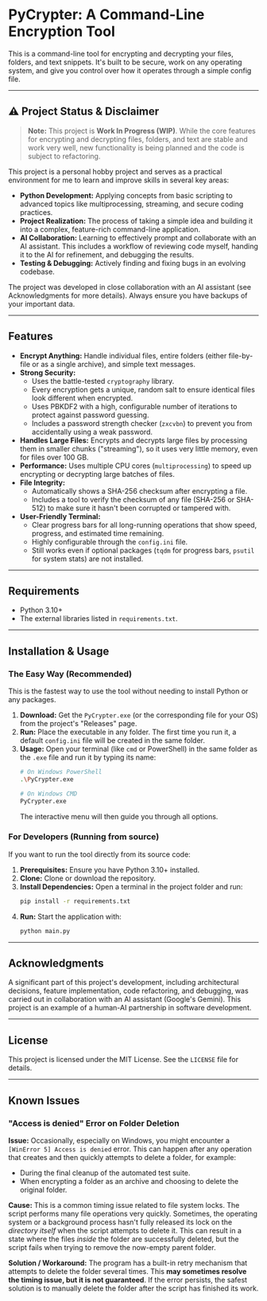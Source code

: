 # PyCrypter: A Command-Line Encryption Tool

This is a command-line tool for encrypting and decrypting your files, folders, and text snippets. It's built to be secure, work on any operating system, and give you control over how it operates through a simple config file.

---

## ⚠️ Project Status & Disclaimer

> **Note:** This project is **Work In Progress (WIP)**. While the core features for encrypting and decrypting files, folders, and text are stable and work very well, new functionality is being planned and the code is subject to refactoring.

This project is a personal hobby project and serves as a practical environment for me to learn and improve skills in several key areas:
- **Python Development:** Applying concepts from basic scripting to advanced topics like multiprocessing, streaming, and secure coding practices.
- **Project Realization:** The process of taking a simple idea and building it into a complex, feature-rich command-line application.
- **AI Collaboration:** Learning to effectively prompt and collaborate with an AI assistant. This includes a workflow of reviewing code myself, handing it to the AI for refinement, and debugging the results.
- **Testing & Debugging:** Actively finding and fixing bugs in an evolving codebase.

The project was developed in close collaboration with an AI assistant (see Acknowledgments for more details). Always ensure you have backups of your important data.



---

## Features

* **Encrypt Anything:** Handle individual files, entire folders (either file-by-file or as a single archive), and simple text messages.
* **Strong Security:**
    * Uses the battle-tested `cryptography` library.
    * Every encryption gets a unique, random salt to ensure identical files look different when encrypted.
    * Uses PBKDF2 with a high, configurable number of iterations to protect against password guessing.
    * Includes a password strength checker (`zxcvbn`) to prevent you from accidentally using a weak password.
* **Handles Large Files:** Encrypts and decrypts large files by processing them in smaller chunks ("streaming"), so it uses very little memory, even for files over 100 GB.
* **Performance:** Uses multiple CPU cores (`multiprocessing`) to speed up encrypting or decrypting large batches of files.
* **File Integrity:**
    * Automatically shows a SHA-256 checksum after encrypting a file.
    * Includes a tool to verify the checksum of any file (SHA-256 or SHA-512) to make sure it hasn't been corrupted or tampered with.
* **User-Friendly Terminal:**
    * Clear progress bars for all long-running operations that show speed, progress, and estimated time remaining.
    * Highly configurable through the `config.ini` file.
    * Still works even if optional packages (`tqdm` for progress bars, `psutil` for system stats) are not installed.

---

## Requirements

* Python 3.10+
* The external libraries listed in `requirements.txt`.

---

## Installation & Usage

### The Easy Way (Recommended)

This is the fastest way to use the tool without needing to install Python or any packages.

1.  **Download:** Get the `PyCrypter.exe` (or the corresponding file for your OS) from the project's "Releases" page.
2.  **Run:** Place the executable in any folder. The first time you run it, a default `config.ini` file will be created in the same folder.
3.  **Usage:** Open your terminal (like `cmd` or PowerShell) in the same folder as the `.exe` file and run it by typing its name:
    ```bash
    # On Windows PowerShell
    .\PyCrypter.exe

    # On Windows CMD
    PyCrypter.exe
    ```
    The interactive menu will then guide you through all options.

### For Developers (Running from source)

If you want to run the tool directly from its source code:

1.  **Prerequisites:** Ensure you have Python 3.10+ installed.
2.  **Clone:** Clone or download the repository.
3.  **Install Dependencies:** Open a terminal in the project folder and run:
    ```bash
    pip install -r requirements.txt
    ```
4.  **Run:** Start the application with:
    ```bash
    python main.py
    ```

---

## Acknowledgments

A significant part of this project's development, including architectural decisions, feature implementation, code refactoring, and debugging, was carried out in collaboration with an AI assistant (Google's Gemini). This project is an example of a human-AI partnership in software development.

---

## License

This project is licensed under the MIT License. See the `LICENSE` file for details.

---

## Known Issues

### "Access is denied" Error on Folder Deletion

**Issue:**
Occasionally, especially on Windows, you might encounter a `[WinError 5] Access is denied` error. This can happen after any operation that creates and then quickly attempts to delete a folder, for example:
- During the final cleanup of the automated test suite.
- When encrypting a folder as an archive and choosing to delete the original folder.

**Cause:**
This is a common timing issue related to file system locks. The script performs many file operations very quickly. Sometimes, the operating system or a background process hasn't fully released its lock on the *directory itself* when the script attempts to delete it. This can result in a state where the files *inside* the folder are successfully deleted, but the script fails when trying to remove the now-empty parent folder.

**Solution / Workaround:**
The program has a built-in retry mechanism that attempts to delete the folder several times. This **may sometimes resolve the timing issue, but it is not guaranteed**. If the error persists, the safest solution is to manually delete the folder after the script has finished its work.